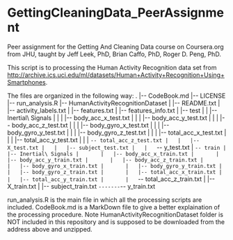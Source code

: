 GettingCleaningData_PeerAssignment
==================================

Peer assignment for the Getting And Cleaning Data course on Coursera.org from JHU, taught by Jeff Leek, PhD, Brian Caffo, PhD, Roger D. Peng, PhD.

This script is to processing the Human Activity Recognition data set from http://archive.ics.uci.edu/ml/datasets/Human+Activity+Recognition+Using+Smartphones. 

The files are organized in the following way:
.
|-- CodeBook.md
|-- LICENSE
|-- run_analysis.R
|-- HumanActivityRecognitionDataset
|   |-- README.txt
|   |-- activity_labels.txt
|   |-- features.txt
|   |-- features_info.txt
|   |-- test
|   |   |-- Inertial\ Signals
|   |   |   |-- body_acc_x_test.txt
|   |   |   |-- body_acc_y_test.txt
|   |   |   |-- body_acc_z_test.txt
|   |   |   |-- body_gyro_x_test.txt
|   |   |   |-- body_gyro_y_test.txt
|   |   |   |-- body_gyro_z_test.txt
|   |   |   |-- total_acc_x_test.txt
|   |   |   |-- total_acc_y_test.txt
|   |   |   `-- total_acc_z_test.txt
|   |   |-- X_test.txt
|   |   |-- subject_test.txt
|   |   `-- y_test.txt
|   `-- train
|       |-- Inertial\ Signals
|       |   |-- body_acc_x_train.txt
|       |   |-- body_acc_y_train.txt
|       |   |-- body_acc_z_train.txt
|       |   |-- body_gyro_x_train.txt
|       |   |-- body_gyro_y_train.txt
|       |   |-- body_gyro_z_train.txt
|       |   |-- total_acc_x_train.txt
|       |   |-- total_acc_y_train.txt
|       |   `-- total_acc_z_train.txt
|       |-- X_train.txt
|       |-- subject_train.txt
`-------`-- y_train.txt

run_analysis.R is the main file in which all the processing scripts are included.
CodeBook.md is a MarkDown file to give a better explaination of the processing procedure.
Note HumanActivityRecognitionDataset folder is NOT included in this repository and is supposed to be downloaded from the address above and unzipped.
